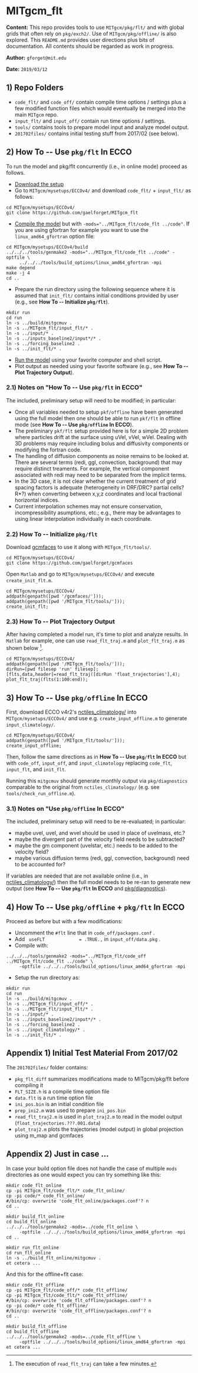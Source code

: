 # MITgcm_flt

**Content:** This repo provides tools to use `MITgcm/pkg/flt/` and with global grids that often rely on `pkg/exch2/`. Use of `MITgcm/pkg/offline/` is also explored. This `README.md` provides user directions plus bits of documentation. All contents should be regarded as work in progress. 

**Author:** `gforget@mit.edu`

**Date:** `2019/03/12`

## 1) Repo Folders

- `code_flt/` and `code_off/` contain compile time options / settings plus a few modified function files which would eventually be merged into the main `MITgcm` repo.
- `input_flt/` and `input_off/` contain run time options / settings.
- `tools/` contains tools to prepare model input and analyze model output.
- `201702files/` contains initial testing stuff from 2017/02 (see below).


## 2) How To -- Use `pkg/flt` In ECCO

To run the model and pkg/flt concurrently (i.e., in online mode) proceed as follows.

- [Download the setup](https://eccov4.readthedocs.io/en/latest/downloads.html)
- Go to `MITgcm/mysetups/ECCOv4/` and download `code_flt/` + `input_flt/` as follows:

```
cd MITgcm/mysetups/ECCOv4/
git clone https://github.com/gaelforget/MITgcm_flt
```

- [Compile the model](https://eccov4.readthedocs.io/en/latest/runs.html) but with `-mods="../MITgcm_flt/code_flt ../code"`. If you are using gfortran for example you want to use the `linux_amd64_gfortran` option file:

```
cd MITgcm/mysetups/ECCOv4/build
../../../tools/genmake2 -mods="../MITgcm_flt/code_flt ../code" -optfile \
     ../../../tools/build_options/linux_amd64_gfortran -mpi
make depend
make -j 4
cd ..
```

- Prepare the run directory using the following sequence where it is assumed that `init_flt/` contains initial conditions provided by user (e.g., see **How To -- Initialize `pkg/flt`**).

```
mkdir run
cd run
ln -s ../build/mitgcmuv .
ln -s ../MITgcm_flt/input_flt/* .
ln -s ../input/* .
ln -s ../inputs_baseline2/input*/* .
ln -s ../forcing_baseline2 .
ln -s ../init_flt/* .
```

- [Run the model](https://eccov4.readthedocs.io/en/latest/runs.html) using your favorite computer and shell script.
- Plot output as needed using your favorite software (e.g., see **How To -- Plot Trajectory Output**).

### 2.1) Notes on "How To -- Use `pkg/flt` in ECCO"

The included, preliminary setup will need to be modified; in particular:

- Once all variables needed to setup `pkf/offline` have been generated using the full model then one should be able to run `pkf/flt` in offline mode (see **How To -- Use `pkg/offline` In ECCO**).
- The preliminary `pkf/flt` setup provided here is for a simple 2D problem where particles drift at the surface using uVel, vVel, wVel. Dealing with 3D problems may require including bolus and diffusivity components or modifying the fortran code.
- The handling of diffusion components as noise remains to be looked at. There are several terms (redi, ggl, convection, background) that may require distinct treaments. For example, the vertical component associated with redi may need to be separated from the implicit terms.
- In the 3D case, it is not clear whether the current treatment of grid spacing factors is adequate (heterogeneity in DRF/DRC? partial cells? R*?) when converting between x,y,z coordinates and local fractional horizontal indices.
- Current interpolation schemes may not ensure conservation, incompressibility asumptions, etc.; e.g., there may be advantages to using linear interpolation individually in each coordinate.

### 2.2) How To -- Initialize `pkg/flt`

Download [gcmfaces](https://gcmfaces.readthedocs.io/en/latest/) to use it along with `MITgcm_flt/tools/`. 

```
cd MITgcm/mysetups/ECCOv4/
git clone https://github.com/gaelforget/gcmfaces
```

Open `Matlab` and go to `MITgcm/mysetups/ECCOv4/` and execute `create_init_flt.m`.

```
cd MITgcm/mysetups/ECCOv4/
addpath(genpath([pwd '/gcmfaces/']));
addpath(genpath([pwd '/MITgcm_flt/tools/']));
create_init_flt;
```

### 2.3) How To -- Plot Trajectory Output

After having completed a model run, it's time to plot and analyze results. In `Matlab` for example, one can use `read_flt_traj.m` and `plot_flt_traj.m` as shown below [^read_flt_traj]. 


```
cd MITgcm/mysetups/ECCOv4/
addpath(genpath([pwd '/MITgcm_flt/tools/']));
dirRun=[pwd filesep 'run' filesep];
[flts,data,header]=read_flt_traj([dirRun 'float_trajectories'],4);
plot_flt_traj(flts(1:100:end));
```

## 3) How To -- Use `pkg/offline` In ECCO

First, download ECCO v4r2's [nctiles_climatology/](https://eccov4.readthedocs.io/en/latest/downloads.html) into `MITgcm/mysetups/ECCOv4/` and use e.g. `create_input_offline.m` to generate `input_climatology/`. 

```
cd MITgcm/mysetups/ECCOv4/
addpath(genpath([pwd '/MITgcm_flt/tools/']));
create_input_offline;
```

Then, follow the same directions as in **How To -- Use `pkg/flt` In ECCO** but with `code_off`, `input_off`, and `input_climatology` replacing `code_flt`, `input_flt`, and `init_flt`. 

Running this `mitgcmuv` should generate monthly output via `pkg/diagnostics` comparable to the original from `nctiles_climatology/` (e.g. see `tools/check_run_offline.m`).

### 3.1) Notes on "Use `pkg/offline` In ECCO"


The included, preliminary setup will need to be re-evaluated; in particular:

- maybe uvel, uvel, and wvel should be used in place of uvelmass, etc.?
- maybe the divergent part of the velocity field needs to be subtracted?
- maybe the gm component (uvelstar, etc.) needs to be added to the velocity field?
- maybe various diffusion terms (redi, ggl, convection, background) need to be accounted for?

If variables are needed that are not available online (i.e., in [nctiles_climatology/](https://eccov4.readthedocs.io/en/latest/downloads.html)) then the full model needs to be re-ran to generate new output (see **How To -- Use `pkg/flt` In ECCO** and [pkg/diagnostics](https://mitgcm.readthedocs.io/en/latest/outp_pkgs/outp_pkgs.html)).

## 4) How To -- Use `pkg/offline` + `pkg/flt` In ECCO

Proceed as before but with a few modifications:

- Uncomment the `#flt` line that in `code_off/packages.conf` . 
- Add ` useFLT             = .TRUE.,` in `input_off/data.pkg` .
- Compile with:

```
../../../tools/genmake2 -mods="../MITgcm_flt/code_off ../MITgcm_flt/code_flt ../code" \
     -optfile ../../../tools/build_options/linux_amd64_gfortran -mpi
```

- Setup the run directory as:

```
mkdir run
cd run
ln -s ../build/mitgcmuv .
ln -s ../MITgcm_flt/input_off/* .
ln -s ../MITgcm_flt/input_flt/* .
ln -s ../input/* .
ln -s ../inputs_baseline2/input*/* .
ln -s ../forcing_baseline2 .
ln -s ../input_climatology/* .
ln -s ../init_flt/* .
```


## Appendix 1) Initial Test Material From 2017/02


The `201702files/` folder contains:

- `pkg_flt_diff` summarizes modifications made to MITgcm/pkg/flt before compiling it
- `FLT_SIZE.h` is a compile time option file
- `data.flt` is a run time option file
- `ini_pos.bin` is an initial condition file
- `prep_ini2.m` was used to prepare `ini_pos.bin`
- `read_flt_traj2.m` is used in `plot_traj2.m` to read in the model output (`float_trajectories.???.001.data`)
- `plot_traj2.m` plots the trajectories (model output) in global projection using m_map and gcmfaces


## Appendix 2) Just in case ...

In case your build option file does not handle the case of multiple `mods` directories as one would expect you can try something like this:

```
mkdir code_flt_online
cp -pi MITgcm_flt/code_flt/* code_flt_online/
cp -pi code/* code_flt_online/
#/bin/cp: overwrite 'code_flt_online/packages.conf'? n
cd ..

mkdir build_flt_online
cd build_flt_online
../../../tools/genmake2 -mods=../code_flt_online \
     -optfile ../../../tools/build_options/linux_amd64_gfortran -mpi
cd ..

mkdir run_flt_online
cd run_flt_online
ln -s ../build_flt_online/mitgcmuv .
et cetera ...
```

And this for the offline+flt case:

```
mkdir code_flt_offline
cp -pi MITgcm_flt/code_off/* code_flt_offline/
cp -pi MITgcm_flt/code_flt/* code_flt_offline/
#/bin/cp: overwrite 'code_flt_offline/packages.conf'? n
cp -pi code/* code_flt_offline/
#/bin/cp: overwrite 'code_flt_offline/packages.conf'? n
cd ..

mkdir build_flt_offline
cd build_flt_offline
../../../tools/genmake2 -mods=../code_flt_offline \
     -optfile ../../../tools/build_options/linux_amd64_gfortran -mpi
et cetera ...     
```

[^read_flt_traj]: The execution of `read_flt_traj` can take a few minutes.
